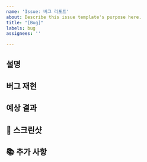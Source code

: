 ```yaml
---
name: 'Issue: 버그 리포트'
about: Describe this issue template's purpose here.
title: "[Bug]"
labels: bug
assignees: ''

---
```


## 설명

<!-- 버그에 관한 설명을 작성해주세요. -->

## 버그 재현

<!-- 버그를 재현하기 위한 절차를 기술해주세요.
1. '...'로 간다.
2. '...'를 클릭한다.
3. '...'로 스크롤 다운한다.
4. 에러 발생
-->

## 예상 결과

<!-- 원래 예상되었던 결과를 기술해주세요.-->

## 📸 스크린샷

<!--가능하면 문제에 대한 정확한 기술을 위해 스크린샷을 첨부해주세요.-->

## 📚 추가 사항
